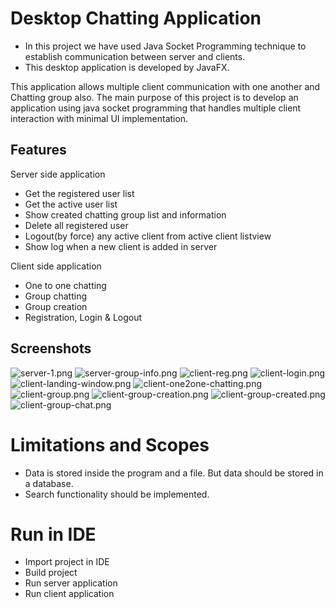 # Desktop Chatting Application

- In this project we have used Java Socket Programming technique to establish communication between server and clients.
- This desktop application is developed by JavaFX.

This application allows multiple client communication with one another and Chatting group also.
The main purpose of this project is to develop an application using java socket programming that handles multiple client interaction
with minimal UI implementation.


## Features
Server side application
- Get the registered user list
- Get the active user list
- Show created chatting group list and information
- Delete all registered user
- Logout(by force) any active client from active client listview
- Show log when a new client is added in server

Client side application
- One to one chatting
- Group chatting
- Group creation
- Registration, Login & Logout


## Screenshots
![server-1.png](src%2Fmain%2Fresources%2Fcom%2Fomar%2Fchatapp%2FreadmeImages%2Fserver-1.png)
![server-group-info.png](src%2Fmain%2Fresources%2Fcom%2Fomar%2Fchatapp%2FreadmeImages%2Fserver-group-info.png)
![client-reg.png](src%2Fmain%2Fresources%2Fcom%2Fomar%2Fchatapp%2FreadmeImages%2Fclient-reg.png)
![client-login.png](src%2Fmain%2Fresources%2Fcom%2Fomar%2Fchatapp%2FreadmeImages%2Fclient-login.png)
![client-landing-window.png](src%2Fmain%2Fresources%2Fcom%2Fomar%2Fchatapp%2FreadmeImages%2Fclient-landing-window.png)
![client-one2one-chatting.png](src%2Fmain%2Fresources%2Fcom%2Fomar%2Fchatapp%2FreadmeImages%2Fclient-one2one-chatting.png)
![client-group.png](src%2Fmain%2Fresources%2Fcom%2Fomar%2Fchatapp%2FreadmeImages%2Fclient-group.png)
![client-group-creation.png](src%2Fmain%2Fresources%2Fcom%2Fomar%2Fchatapp%2FreadmeImages%2Fclient-group-creation.png)
![client-group-created.png](src%2Fmain%2Fresources%2Fcom%2Fomar%2Fchatapp%2FreadmeImages%2Fclient-group-created.png)
![client-group-chat.png](src%2Fmain%2Fresources%2Fcom%2Fomar%2Fchatapp%2FreadmeImages%2Fclient-group-chat.png)

# Limitations and Scopes
- Data is stored inside the program and a file. But data should be stored in a database.
- Search functionality should be implemented.

# Run in IDE
- Import project in IDE
- Build project
- Run server application
- Run client application
